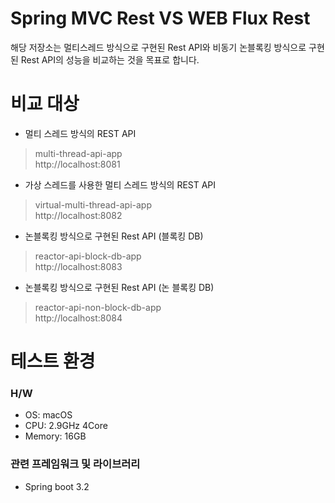 # Spring MVC Rest VS WEB Flux Rest
해당 저장소는 멀티스레드 방식으로 구현된 Rest API와 비동기 논블록킹 방식으로 구현된 Rest API의 성능을 비교하는 것을 목표로 합니다.

# 비교 대상
- 멀티 스레드 방식의 REST API
> multi-thread-api-app <br/>http://localhost:8081
- 가상 스레드를 사용한 멀티 스레드 방식의 REST API
> virtual-multi-thread-api-app <br/>http://localhost:8082
- 논블록킹 방식으로 구현된 Rest API (블록킹 DB)
> reactor-api-block-db-app <br/>http://localhost:8083
- 논블록킹 방식으로 구현된 Rest API (논 블록킹 DB)
> reactor-api-non-block-db-app <br/>http://localhost:8084


# 테스트 환경
### H/W
- OS: macOS
- CPU: 2.9GHz 4Core
- Memory: 16GB

### 관련 프레임워크 및 라이브러리
- Spring boot 3.2


